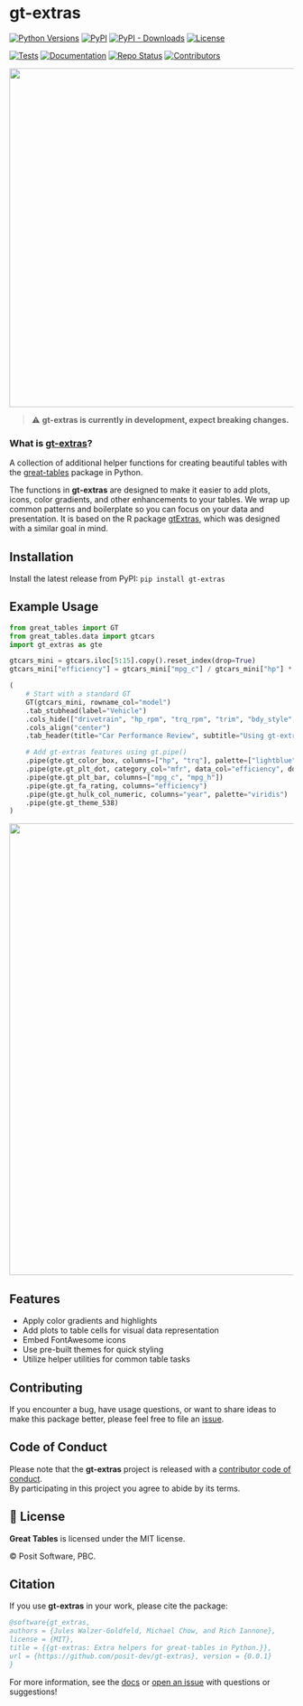 # gt-extras

[![Python Versions](https://img.shields.io/pypi/pyversions/gt_extras.svg)](https://pypi.python.org/pypi/gt-extras)
[![PyPI](https://img.shields.io/pypi/v/gt-extras?logo=python&logoColor=white&color=orange)](https://pypi.org/project/gt-extras/)
[![PyPI - Downloads](https://img.shields.io/pypi/dm/gt-extras)](https://pypistats.org/packages/gt-extras)
[![License](https://img.shields.io/github/license/posit-dev/gt-extras)](https://github.com/posit-dev/gt-extras/blob/main/LICENSE)

[![Tests](https://github.com/posit-dev/gt-extras/actions/workflows/ci_tests.yml/badge.svg)](https://github.com/posit-dev/gt-extras/actions/workflows/ci_tests.yml)
[![Documentation](https://img.shields.io/badge/docs-project_website-blue.svg)](https://posit-dev.github.io/gt-extras)
[![Repo Status](https://www.repostatus.org/badges/latest/wip.svg)](https://www.repostatus.org/#wip)
[![Contributors](https://img.shields.io/github/contributors/posit-dev/gt-extras)](https://github.com/posit-dev/gt-extras/graphs/contributors)

<!-- [![Codecov](https://codecov.io/gh/posit-dev/gt-extras/branch/main/graph/badge.svg)](https://codecov.io/gh/posit-dev/gt-extras) -->

<div align="center">
<img src="https://github.com/posit-dev/gt-extras/assets/2011-nfl-season.png" width="600px">
</div>

> ⚠️ **gt-extras is currently in development, expect breaking changes.**


### What is [gt-extras](https://posit-dev.github.io/gt-extras)?

A collection of additional helper functions for creating beautiful tables with the [great-tables](https://posit-dev.github.io/great-tables/) package in Python.

The functions in **gt-extras** are designed to make it easier to add plots, icons, color gradients, and other enhancements to your tables. We wrap up common patterns and boilerplate so you can focus on your data and presentation. It is based on the R package [gtExtras](https://jthomasmock.github.io/gtExtras/index.html), which was designed with a similar goal in mind.

## Installation
Install the latest release from PyPI: ```pip install gt-extras```

## Example Usage

```python
from great_tables import GT
from great_tables.data import gtcars
import gt_extras as gte

gtcars_mini = gtcars.iloc[5:15].copy().reset_index(drop=True)
gtcars_mini["efficiency"] = gtcars_mini["mpg_c"] / gtcars_mini["hp"] * 100

(
    # Start with a standard GT
    GT(gtcars_mini, rowname_col="model")
    .tab_stubhead(label="Vehicle")
    .cols_hide(["drivetrain", "hp_rpm", "trq_rpm", "trim", "bdy_style", "msrp", "trsmn", "ctry_origin"])
    .cols_align("center")
    .tab_header(title="Car Performance Review", subtitle="Using gt-extras functionality")

    # Add gt-extras features using gt.pipe()
    .pipe(gte.gt_color_box, columns=["hp", "trq"], palette=["lightblue", "darkblue"])
    .pipe(gte.gt_plt_dot, category_col="mfr", data_col="efficiency", domain=[0, 0])
    .pipe(gte.gt_plt_bar, columns=["mpg_c", "mpg_h"])
    .pipe(gte.gt_fa_rating, columns="efficiency")
    .pipe(gte.gt_hulk_col_numeric, columns="year", palette="viridis")
    .pipe(gte.gt_theme_538)
)
```

<div align="center">
<img src="https://posit-dev.github.io/gt-extras/assets/composite_car_example.png" width="800px">
</div>

## Features

- Apply color gradients and highlights
- Add plots to table cells for visual data representation
- Embed FontAwesome icons
- Use pre-built themes for quick styling
- Utilize helper utilities for common table tasks

## Contributing
If you encounter a bug, have usage questions, or want to share ideas to make this package better, please feel free to file an [issue](https://github.com/posit-dev/gt-extras/issues).

## Code of Conduct
Please note that the **gt-extras** project is released with a [contributor code of conduct](https://www.contributor-covenant.org/version/2/1/code_of_conduct/).<br>By participating in this project you agree to abide by its terms.


## 📄 License

**Great Tables** is licensed under the MIT license.

© Posit Software, PBC.

## Citation
If you use **gt-extras** in your work, please cite the package:

```bibtex
@software{gt_extras,
authors = {Jules Walzer-Goldfeld, Michael Chow, and Rich Iannone},
license = {MIT},
title = {{gt-extras: Extra helpers for great-tables in Python.}},
url = {https://github.com/posit-dev/gt-extras}, version = {0.0.1}
}
```

For more information, see the [docs](https://posit-dev.github.io/gt-extras/reference) or [open an issue](https://github.com/posit-dev/gt-extras/issues) with questions or suggestions!

